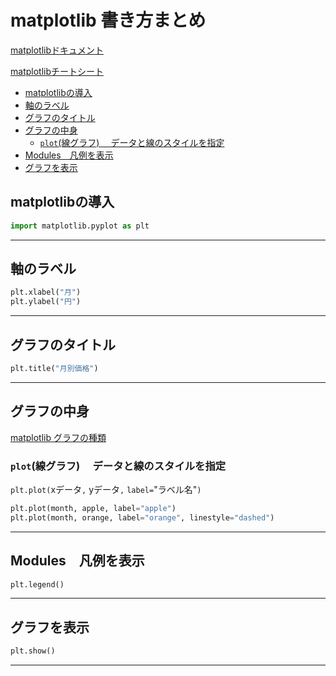 <!-- omit in toc -->
# matplotlib 書き方まとめ

[matplotlibドキュメント](https://matplotlib.org/stable/index.html)

[matplotlibチートシート](https://matplotlib.org/cheatsheets/)

- [matplotlibの導入](#matplotlibの導入)
- [軸のラベル](#軸のラベル)
- [グラフのタイトル](#グラフのタイトル)
- [グラフの中身](#グラフの中身)
  - [`plot`(線グラフ) 　データと線のスタイルを指定](#plot線グラフ-データと線のスタイルを指定)
- [Modules　凡例を表示](#modules凡例を表示)
- [グラフを表示](#グラフを表示)

## matplotlibの導入
```python
import matplotlib.pyplot as plt
```
___
## 軸のラベル
```python
plt.xlabel("月")
plt.ylabel("円")
```
___
## グラフのタイトル
```python
plt.title("月別価格")
```
___
## グラフの中身
[matplotlib グラフの種類](https://matplotlib.org/stable/plot_types/index.html)

### `plot`(線グラフ) 　データと線のスタイルを指定
`plt.plot(`xデータ`,` yデータ`,` `label=`"ラベル名"`)`
```python
plt.plot(month, apple, label="apple")
plt.plot(month, orange, label="orange", linestyle="dashed")
```
___
## Modules　凡例を表示
```python
plt.legend()
```
___
## グラフを表示
```python
plt.show()
```
___

```python
```

